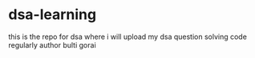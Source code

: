 # dsa-learning
this is the repo for dsa where i will upload my dsa question solving code regularly
author bulti gorai
